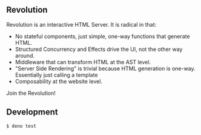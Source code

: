 ## Revolution

Revolution is an interactive HTML Server. It is radical in that:

- No stateful components, just simple, one-way functions that generate HTML.
- Structured Concurrency and Effects drive the UI, not the other way around.
- Middleware that can transform HTML at the AST level.
- "Server Side Rendering" is trivial because HTML generation is one-way.
   Essentially just calling a template
- Composability at the website level.

Join the Revolution!

## Development

```shellsession
$ deno test
```
